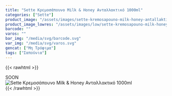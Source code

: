 ```yaml
---
title: "Sette Κρεμοσάπουνο Milk & Honey Ανταλλακτικό 1000ml"
categories: ["Sette"]
product_image: "/assets/images/sette-kremosapouno-milk-honey-antallaktiko-1000ml.jpg"
product_image_lowres: "/assets/images/low/sette-kremosapouno-milk-honey-antallaktiko-1000ml.jpg"
barcode: ""
varos: ""
bar_img: "/media/svg/barcode.svg"
var_img: "/media/svg/varos.svg"
gencat: ["Μη Τρόφιμα"]
tags: ["Σαπούνια"]
---
```

{{< rawhtml >}}

<div class="sload418"><div class="product">SOON<br><div class="pimg"><img alt="Sette Κρεμοσάπουνο Milk &amp; Honey Ανταλλακτικό 1000ml" title="Sette Κρεμοσάπουνο Milk &amp; Honey Ανταλλακτικό 1000ml" src="/assets/images/sette-kremosapouno-milk-honey-antallaktiko-1000ml.jpg"></div></div></div>
{{< /rawhtml >}}


